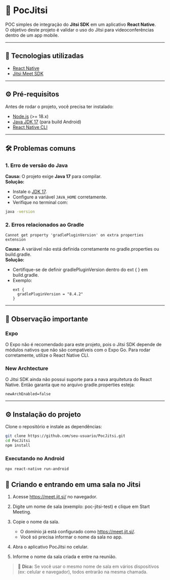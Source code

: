 # 📱 PocJitsi

POC simples de integração do **Jitsi SDK** em um aplicativo **React Native**.  
O objetivo deste projeto é validar o uso do Jitsi para videoconferências dentro de um app mobile.

---

## 🚀 Tecnologias utilizadas
- [React Native](https://reactnative.dev/)
- [Jitsi Meet SDK](https://jitsi.github.io/handbook/docs/dev-guide/dev-guide-react-native-sdk)
---

## ⚙️ Pré-requisitos
Antes de rodar o projeto, você precisa ter instalado:
- [Node.js](https://nodejs.org/) (>= 18.x)
- [Java JDK 17](https://adoptium.net/) (para build Android)
- [React Native CLI](https://reactnative.dev/docs/environment-setup)

---

## 🛠️ Problemas comuns

### 1. Erro de versão do Java
**Causa:** O projeto exige **Java 17** para compilar.  
**Solução:**  
- Instale o [JDK 17](https://adoptium.net/).  
- Configure a variável `JAVA_HOME` corretamente.  
- Verifique no terminal com:
```bash
java -version
```

### 2. Erros relacionados ao Gradle
```
Cannot get property 'gradlePluginVersion' on extra properties extension
```
**Causa:** A variável não está definida corretamente no gradle.properties ou build.gradle.  
**Solução:** 
- Certifique-se de definir gradlePluginVersion dentro do ext { } em build.gradle.
- Exemplo:
  ```
  ext {
    gradlePluginVersion = "8.4.2"
  }
  ```
---
## 🚫 Observação importante

### Expo

O Expo não é recomendado para este projeto, pois o Jitsi SDK depende de módulos nativos que não são compatíveis com o Expo Go.
Para rodar corretamente, utilize o React Native CLI.

### New Archtecture

O Jitsi SDK ainda não possui suporte para a nava arquitetura do React Native. Então garanta que no arquivo gradle.properties esteja:
```
newArchEnabled=false
```

---

## ⚙️ Instalação do projeto

Clone o repositório e instale as dependências:

```bash
git clone https://github.com/seu-usuario/PocJitsi.git
cd PocJitsi
npm install
```
### Executando no Android
```
npx react-native run-android
```

## 📡 Criando e entrando em uma sala no Jitsi

1. Acesse https://meet.jit.si/
 no navegador.

2. Digite um nome de sala (exemplo: poc-jitsi-test) e clique em Start Meeting.

3. Copie o nome da sala.
   - O domínio já está configurado como https://meet.jit.si/.
   - Você só precisa informar o nome da sala no app.

4. Abra o aplicativo PocJitsi no celular.

5. Informe o nome da sala criada e entre na reunião.

> 🔎 **Dica:** Se você usar o mesmo nome de sala em vários dispositivos (ex: celular e navegador), todos entrarão na mesma chamada.
